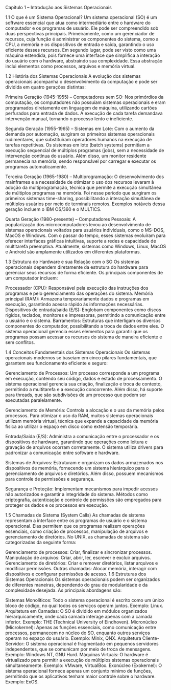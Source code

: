 Capítulo 1 – Introdução aos Sistemas Operacionais

1.1 O que é um Sistema Operacional?
Um sistema operacional (SO) é um software essencial que atua como intermediário entre o hardware do computador e os programas de usuário. Ele pode ser compreendido sob duas perspectivas principais. Primeiramente, como um gerenciador de recursos, cuja função é administrar os componentes do sistema, como a CPU, a memória e os dispositivos de entrada e saída, garantindo o uso eficiente desses recursos. Em segundo lugar, pode ser visto como uma máquina estendida, pois fornece uma interface que simplifica a interação do usuário com o hardware, abstraindo sua complexidade. Essa abstração inclui elementos como processos, arquivos e memória virtual.

1.2 História dos Sistemas Operacionais
A evolução dos sistemas operacionais acompanha o desenvolvimento da computação e pode ser dividida em quatro gerações distintas:

Primeira Geração (1945-1955) – Computadores sem SO: Nos primórdios da computação, os computadores não possuíam sistemas operacionais e eram programados diretamente em linguagem de máquina, utilizando cartões perfurados para entrada de dados. A execução de cada tarefa demandava intervenção manual, tornando o processo lento e ineficiente.

Segunda Geração (1955-1965) – Sistemas em Lote: Com o aumento da demanda por automação, surgiram os primeiros sistemas operacionais rudimentares, que substituíram operadores humanos na execução de tarefas repetitivas. Os sistemas em lote (batch systems) permitiam a execução sequencial de múltiplos programas (jobs), sem a necessidade de intervenção contínua do usuário. Além disso, um monitor residente permanecia na memória, sendo responsável por carregar e executar os programas automaticamente.

Terceira Geração (1965-1980) – Multiprogramação: O desenvolvimento dos mainframes e a necessidade de otimizar o uso dos recursos levaram à adoção da multiprogramação, técnica que permite a execução simultânea de múltiplos programas na memória. Foi nesse período que surgiram os primeiros sistemas time-sharing, possibilitando a interação simultânea de múltiplos usuários por meio de terminais remotos. Exemplos notáveis dessa geração incluem o IBM OS/360 e o MULTICS.

Quarta Geração (1980-presente) – Computadores Pessoais: A popularização dos microcomputadores levou ao desenvolvimento de sistemas operacionais voltados para usuários individuais, como o MS-DOS, MacOS e Windows. Com o passar do tempo, esses sistemas evoluíram para oferecer interfaces gráficas intuitivas, suporte a redes e capacidade de multitarefa preemptiva. Atualmente, sistemas como Windows, Linux, MacOS e Android são amplamente utilizados em diferentes plataformas.

1.3 Estrutura do Hardware e sua Relação com o SO
Os sistemas operacionais dependem diretamente da estrutura do hardware para gerenciar seus recursos de forma eficiente. Os principais componentes de um computador incluem:

Processador (CPU): Responsável pela execução das instruções dos programas e pelo gerenciamento das operações do sistema.
Memória principal (RAM): Armazena temporariamente dados e programas em execução, garantindo acesso rápido às informações necessárias.
Dispositivos de entrada/saída (E/S): Englobam componentes como discos rígidos, teclados, monitores e impressoras, permitindo a comunicação entre o usuário e o sistema.
Barramentos: Estruturas que interligam os diversos componentes do computador, possibilitando a troca de dados entre eles.
O sistema operacional gerencia esses elementos para garantir que os programas possam acessar os recursos do sistema de maneira eficiente e sem conflitos.

1.4 Conceitos Fundamentais dos Sistemas Operacionais
Os sistemas operacionais modernos se baseiam em cinco pilares fundamentais, que garantem seu funcionamento eficiente e seguro:

Gerenciamento de Processos: Um processo corresponde a um programa em execução, contendo seu código, dados e estado de processamento. O sistema operacional gerencia sua criação, finalização e troca de contexto, permitindo a multitarefa e a execução concorrente. Além disso, há suporte para threads, que são subdivisões de um processo que podem ser executadas paralelamente.

Gerenciamento de Memória: Controla a alocação e o uso da memória pelos processos. Para otimizar o uso da RAM, muitos sistemas operacionais utilizam memória virtual, técnica que expande a capacidade da memória física ao utilizar o espaço em disco como extensão temporária.

Entrada/Saída (E/S): Administra a comunicação entre o processador e os dispositivos de hardware, garantindo que operações como leitura e gravação de arquivos ocorram corretamente. O sistema utiliza drivers para padronizar a comunicação entre software e hardware.

Sistemas de Arquivos: Estruturam e organizam os dados armazenados nos dispositivos de memória, fornecendo um sistema hierárquico para o gerenciamento de arquivos e diretórios. Além disso, possuem mecanismos para controle de permissões e segurança.

Segurança e Proteção: Implementam mecanismos para impedir acessos não autorizados e garantir a integridade do sistema. Métodos como criptografia, autenticação e controle de permissões são empregados para proteger os dados e os processos em execução.

1.5 Chamadas de Sistema (System Calls)
As chamadas de sistema representam a interface entre os programas de usuário e o sistema operacional. Elas permitem que os programas realizem operações essenciais, como criação de processos, manipulação de arquivos e gerenciamento de diretórios. No UNIX, as chamadas de sistema são categorizadas da seguinte forma:

Gerenciamento de processos: Criar, finalizar e sincronizar processos.
Manipulação de arquivos: Criar, abrir, ler, escrever e excluir arquivos.
Gerenciamento de diretórios: Criar e remover diretórios, listar arquivos e modificar permissões.
Outras chamadas: Alocar memória, interagir com dispositivos e configurar permissões de acesso.
1.6 Estruturas dos Sistemas Operacionais
Os sistemas operacionais podem ser organizados de diferentes maneiras, dependendo do grau de modularidade e da complexidade desejada. As principais abordagens são:

Sistemas Monolíticos: Todo o sistema operacional é escrito como um único bloco de código, no qual todos os serviços operam juntos. Exemplo: Linux.
Arquitetura em Camadas: O SO é dividido em módulos organizados hierarquicamente, onde cada camada interage apenas com a camada inferior. Exemplo: THE (Technical University of Eindhoven).
Micronúcleo (Microkernel): Apenas as funções essenciais, como comunicação entre processos, permanecem no núcleo do SO, enquanto outros serviços operam no espaço do usuário. Exemplo: Minix, QNX.
Arquitetura Cliente-Servidor: O sistema operacional é fragmentado em pequenos servidores independentes, que se comunicam por meio de troca de mensagens. Exemplo: Windows NT, GNU Hurd.
Máquinas Virtuais: O hardware é virtualizado para permitir a execução de múltiplos sistemas operacionais simultaneamente. Exemplo: VMware, VirtualBox.
Exonúcleo (Exokernel): O sistema operacional fornece apenas um conjunto mínimo de funções, permitindo que os aplicativos tenham maior controle sobre o hardware. Exemplo: ExOS.
